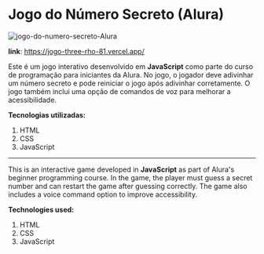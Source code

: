 # Jogo do Número Secreto (Alura)
![jogo-do-numero-secreto-Alura](https://github.com/sarahlm28/jogo-do-numero-secreto/assets/156546375/29df4757-d740-4e74-bfae-965baeb935aa)

**link**: https://jogo-three-rho-81.vercel.app/

 Este é um jogo interativo desenvolvido em **JavaScript** como parte do curso de programação para iniciantes da Alura. No jogo, o jogador deve adivinhar um número secreto e pode reiniciar o jogo após adivinhar corretamente. O jogo também inclui uma opção de comandos de voz para melhorar a acessibilidade.

 **Tecnologias utilizadas:**
1. HTML
2. CSS
3. JavaScript

------------
This is an interactive game developed in **JavaScript** as part of Alura's beginner programming course. In the game, the player must guess a secret number and can restart the game after guessing correctly. The game also includes a voice command option to improve accessibility.

**Technologies used:**
1. HTML
2. CSS
3. JavaScript
